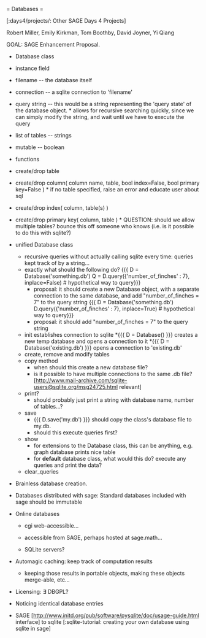 = Databases =

[:days4/projects/: Other SAGE Days 4 Projects]

Robert Miller, Emily Kirkman, Tom Boothby, David Joyner, Yi Qiang

GOAL: SAGE Enhancement Proposal.

 * Database class
  * instance field
   * filename -- the database itself
   * connection -- a sqlite connection to 'filename'
   * query string -- this would be a string representing the 'query state' of the database object.
    * allows for recursive searching quickly, since we can simply modify the string, and wait until we have to execute the query
   * list of tables -- strings
   * mutable -- boolean
  * functions
   * create/drop table
   * create/drop column( column name, table, bool index=False, bool primary key=False )
    * if no table specified, raise an error and educate user about sql
   * create/drop index( column, table(s) )
   * create/drop primary key( column, table )
    * QUESTION: should we allow multiple tables? bounce this off someone who knows (i.e. is it possible to do this with sqlite?)




   * unified Database class
     * recursive queries without actually calling sqlite every time: queries kept track of by a string...
     * exactly what should the following do?
       {{{
D = Database('something.db')
Q = D.query({'number_of_finches' : 7}, inplace=False) # hypothetical way to query}}}
       * proposal: it should create a new Database object, with a separate connection to the same database, and add "number_of_finches = 7" to the query string
       {{{
D = Database('something.db')
D.query({'number_of_finches' : 7}, inplace=True) # hypothetical way to query}}}
       * proposal: it should add "number_of_finches = 7" to the query string
     * init establishes connection to sqlite
       *{{{ D = Database() }}} creates a new temp database and opens a connection to it
       *{{{ D = Database('existing.db') }}} opens a connection to 'existing.db'
     * create, remove and modify tables
     * copy method
       * when should this create a new database file?
       * is it possible to have multiple connections to the same .db file? [http://www.mail-archive.com/sqlite-users@sqlite.org/msg24725.html relevant]
     * print?
       * should probably just print a string with database name, number of tables...?
     * save
       * {{{ D.save('my.db') }}} should copy the class's database file to my.db.
       * should this execute queries first?
     * show
       * for extensions to the Database class, this can be anything, e.g. graph database prints nice table
       * for __default__ database class, what would this do? execute any queries and print the data?
     * clear_queries
   * Brainless database creation.

   * Databases distributed with sage: Standard databases included with sage should be immutable

   * Online databases
 
     * cgi web-accessible...

     * accessible from SAGE, perhaps hosted at sage.math...

     * SQLite servers?

   * Automagic caching: keep track of computation results

     * keeping those results in portable objects, making these objects merge-able, etc...

   * Licensing: $\exists$ DBGPL?

   * Noticing identical database entries

   * SAGE [http://www.initd.org/pub/software/pysqlite/doc/usage-guide.html interface] to sqlite [:sqlite-tutorial: creating your own database using sqlite in sage]
